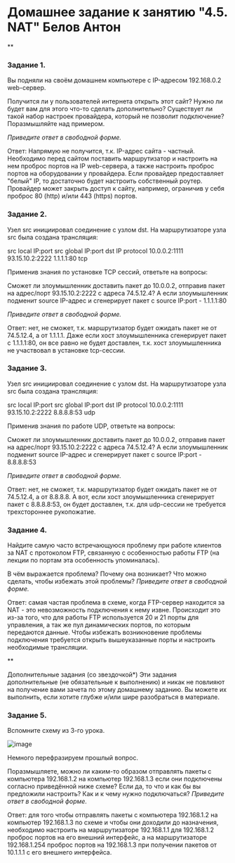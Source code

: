 # Домашнее задание к занятию "4.5. NAT" Белов Антон
**

### Задание 1.
Вы подняли на своём домашнем компьютере с IP-адресом 192.168.0.2 web-сервер.

Получится ли у пользователей интернета открыть этот сайт?
Нужно ли будет вам для этого что-то сделать дополнительно?
Существует ли такой набор настроек провайдера, который не позволит подключение?
Поразмышляйте над примером.

*Приведите ответ в свободной форме.*

Ответ: Напрямую не получится, т.к. IP-адрес сайта - частный. Необходимо перед сайтом поставить маршрутизатор и настроить на нем проброс портов на IP web-сервера, а также настроить проброс портов на оборудовании у провайдера. Если провайдер предоставляет "белый" IP, то достаточно будет настроить собственный роутер. Провайдер может закрыть доступ к сайту, например, ограничив у себя проброс 80 (http) и/или 443 (https) портов.

### Задание 2.
Узел src инициировал соединение с узлом dst.
На маршрутизаторе узла src была создана трансляция:

src local IP:port	src global IP:port	dst IP	protocol
10.0.0.2:1111	93.15.10.2:2222	1.1.1.1:80	tcp

Применив знания по установке TCP сессий, ответьте на вопросы:

Сможет ли злоумышленник доставить пакет до 10.0.0.2, отправив пакет на адрес/порт 93.15.10.2:2222 с адреса 74.5.12.4?
А если злоумышленник подменит source IP-адрес и сгенерирует пакет с source IP:port - 1.1.1.1:80

*Приведите ответ в свободной форме.*

Ответ: нет, не сможет, т.к. маршрутизатор будет ожидать пакет не от 74.5.12.4, а от 1.1.1.1. Даже если хост злоумышленника сгенерирует пакет с 1.1.1.1:80, он все равно не будет доставлен, т.к. хост злоумышленника не участвовал в установке tcp-сессии.

### Задание 3.
Узел src инициировал соединение с узлом dst.
На маршрутизаторе узла src была создана трансляция:

src local IP:port	src global IP:port	dst IP	protocol
10.0.0.2:1111	93.15.10.2:2222	8.8.8.8:53	udp

Применив знания по работе UDP, ответьте на вопросы:

Сможет ли злоумышленник доставить пакет до 10.0.0.2, отправив пакет на адрес/порт 93.15.10.2:2222 с адреса 74.5.12.4?
А если злоумышленник подменит source IP-адрес и сгенерирует пакет с source IP:port - 8.8.8.8:53

*Приведите ответ в свободной форме.*

Ответ: нет, не сможет, т.к. маршрутизатор будет ожидать пакет не от 74.5.12.4, а от 8.8.8.8. А вот, если хост злоумышленника сгенерирует пакет с 8.8.8.8:53, он будет доставлен, т.к. для udp-сессии не требуется трехстороннее рукопожатие.

### Задание 4.
Найдите самую часто встречающуюся проблему при работе клиентов за NAT с протоколом FTP, связанную с особенностью работы FTP (на лекции по портам эта особенность упоминалась).

В чём выражается проблема?
Почему она возникает?
Что можно сделать, чтобы избежать этой проблемы?
*Приведите ответ в свободной форме.*

Ответ: самая частая проблема в схеме, когда FTP-сервер находится за NAT - это невозможность подключения к нему извне. Происходит это из-за того, что для работы FTP используется 20 и 21 порты для управления, а так же пул динамических портов, по которым передаются данные. Чтобы избежать возникновение проблемы подключения требуется открыть вышеуказанные порты и настроить необходимые трансляции. 

**

Дополнительные задания (со звездочкой*)
Эти задания дополнительные (не обязательные к выполнению) и никак не повлияют на получение вами зачета по этому домашнему заданию. Вы можете их выполнить, если хотите глубже и/или шире разобраться в материале.

### Задание 5.
Вспомните схему из 3-го урока.

![image](https://user-images.githubusercontent.com/107868869/191015019-e6a6f32b-6843-4cfb-a675-162c0b489a5d.png)

Немного перефразируем прошлый вопрос.

Поразмышляете, можно ли каким-то образом отправлять пакеты с компьютера 192.168.1.2 на компьютер 192.168.1.3 если они подключены согласно приведённой ниже схеме?
Если да, то что и как бы вы предложили настроить? Как и к чему нужно подключаться?
*Приведите ответ в свободной форме.*

Ответ: для того чтобы отправлять пакеты с компьютера 192.168.1.2 на компьютер 192.168.1.3 по схеме и чтобы они доходили до назначения, необходимо настроить на маршрутизаторе 192.168.1.1 для 192.168.1.2 проброс портов на его внешний интерфейс, а на маршрутизаторе 192.168.1.254 проброс портов на 192.168.1.3 при получении пакетов от 10.1.1.1 с его внешнего интерфейса.
